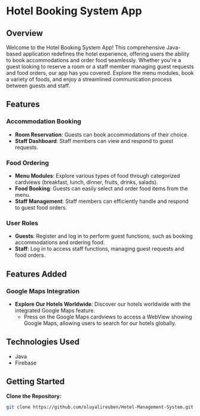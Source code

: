 # Hotel Booking System App

## Overview
Welcome to the Hotel Booking System App! This comprehensive Java-based application redefines the hotel experience, offering users the ability to book accommodations and order food seamlessly. Whether you're a guest looking to reserve a room or a staff member managing guest requests and food orders, our app has you covered. Explore the menu modules, book a variety of foods, and enjoy a streamlined communication process between guests and staff.

## Features

### Accommodation Booking
- **Room Reservation**: Guests can book accommodations of their choice.
- **Staff Dashboard**: Staff members can view and respond to guest requests.

### Food Ordering
- **Menu Modules**: Explore various types of food through categorized cardviews (breakfast, lunch, dinner, fruits, drinks, salads).
- **Food Booking**: Guests can easily select and order food items from the menu.
- **Staff Management**: Staff members can efficiently handle and respond to guest food orders.

### User Roles
- **Guests**: Register and log in to perform guest functions, such as booking accommodations and ordering food.
- **Staff**: Log in to access staff functions, managing guest requests and food orders.
## Features Added
### Google Maps Integration
- **Explore Our Hotels Worldwide**: Discover our hotels worldwide with the integrated Google Maps feature.
  - Press on the Google Maps cardviews to access a WebView showing Google Maps, allowing users to search for our hotels globally.

## Technologies Used
-  Java
-  Firebase 

## Getting Started
**Clone the Repository:**
   ```bash
   git clone https://github.com/oluyalireuben/Hotel-Management-System.git

   
